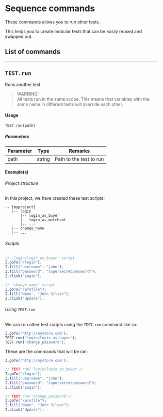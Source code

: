 # Sequence commands

These commands allows you to run other tests.

This helps you to create modular tests that can be easily reused and swapped out.

## List of commands

---

## `TEST.run`

Runs another test.

> WARNING! <br> All tests run in the same scope. This means that variables with the same name in different tests will override each other.

#### Usage
````javascript
TEST.run(path)
````

##### Parameters

| Parameter | Type | Remarks|
|----------|------|--------|
| path | string | Path to the test to run |


#### Example(s)

###### Project structure
In this project, we have created these test scripts:
```
-- [myproject]
   |-- login
       |-- login_as_buyer
       |-- login_as_merchant
       |-- ...
   |-- change_name
   |-- ...
```
###### Scripts

```javascript
// 'login/login_as_buyer' script
I.goTo("/login");
I.fill("username", "john");
I.fill("password", "supersecretpassword");
I.click("Login");
```

```javascript
// 'change_name' script
I.goTo("/profile");
I.fill("Name", "John Silver");
I.click("Update");
```

###### Using `TEST.run`

We can run other test scripts using the `TEST.run` command like so:
```javascript
I.goTo('http://mystore.com');
TEST.run('login/login_as_buyer');
TEST.run('change_password');
```

These are the commands that will be ran:
```javascript
I.goTo('http://mystore.com');

// TEST.run('login/login_as_buyer');
I.goTo("/login");
I.fill("username", "john");
I.fill("password", "supersecretpassword");
I.click("Login");

// TEST.run('change_password');
I.goTo("/profile");
I.fill("Name", "John Silver");
I.click("Update");
```

